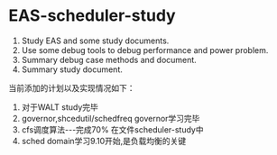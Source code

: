 # EAS-scheduler-study
1. Study EAS and some study documents.
2. Use some debug tools to debug performance and power problem.
3. Summary debug case methods and document.
4. Summary study document.

当前添加的计划以及实现情况如下：
1. 对于WALT study完毕
2. governor,shcedutil/schedfreq governor学习完毕
3. cfs调度算法---完成70% 在文件scheduler-study中
4. sched domain学习9.10开始,是负载均衡的关键

